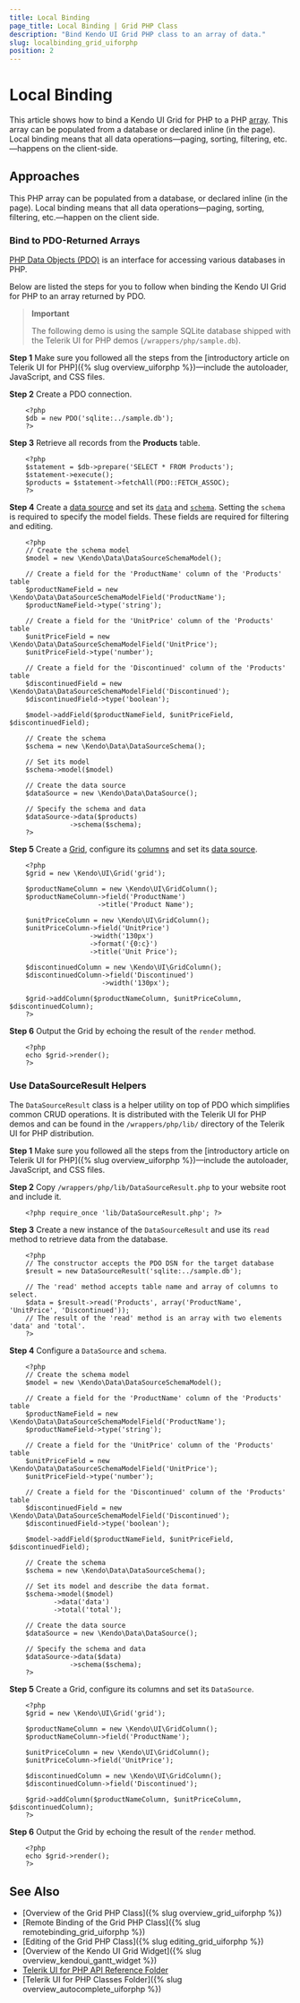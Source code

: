 ```yaml
---
title: Local Binding
page_title: Local Binding | Grid PHP Class
description: "Bind Kendo UI Grid PHP class to an array of data."
slug: localbinding_grid_uiforphp
position: 2
---
```


# Local Binding

This article shows how to bind a Kendo UI Grid for PHP to a PHP [array](http://php.net/manual/en/language.types.array.php). This array can be populated from a database or declared inline (in the page). Local binding means that all data operations&mdash;paging, sorting, filtering, etc.&mdash;happens on the client-side.

## Approaches

This PHP array can be populated from a database, or declared inline (in the page). Local binding means that all data operations&mdash;paging, sorting, filtering, etc.&mdash;happen on the client side.

### Bind to PDO-Returned Arrays

[PHP Data Objects (PDO)](http://www.php.net/manual/en/intro.pdo.php) is an interface for accessing various databases in PHP.

Below are listed the steps for you to follow when binding the Kendo UI Grid for PHP to an array returned by PDO.

> **Important**
>
> The following demo is using the sample SQLite database shipped with the Telerik UI for PHP demos (`/wrappers/php/sample.db`).

**Step 1** Make sure you followed all the steps from the [introductory article on Telerik UI for PHP]({% slug overview_uiforphp %})&mdash;include the autoloader, JavaScript, and CSS files.

**Step 2** Create a PDO connection.



        <?php
        $db = new PDO('sqlite:../sample.db');
        ?>

**Step 3** Retrieve all records from the **Products** table.



        <?php
        $statement = $db->prepare('SELECT * FROM Products');
        $statement->execute();
        $products = $statement->fetchAll(PDO::FETCH_ASSOC);
        ?>

**Step 4** Create a [data source](/api/php/Kendo/Data/DataSource) and set its [`data`](/api/php/Kendo/Data/DataSource#data) and [`schema`](/api/php/Kendo/Data/DataSource#schema). Setting the `schema` is required to specify the model fields. These fields are required for filtering and editing.



        <?php
        // Create the schema model
        $model = new \Kendo\Data\DataSourceSchemaModel();

        // Create a field for the 'ProductName' column of the 'Products' table
        $productNameField = new \Kendo\Data\DataSourceSchemaModelField('ProductName');
        $productNameField->type('string');

        // Create a field for the 'UnitPrice' column of the 'Products' table
        $unitPriceField = new \Kendo\Data\DataSourceSchemaModelField('UnitPrice');
        $unitPriceField->type('number');

        // Create a field for the 'Discontinued' column of the 'Products' table
        $discontinuedField = new \Kendo\Data\DataSourceSchemaModelField('Discontinued');
        $discontinuedField->type('boolean');

        $model->addField($productNameField, $unitPriceField, $discontinuedField);

        // Create the schema
        $schema = new \Kendo\Data\DataSourceSchema();

        // Set its model
        $schema->model($model)

        // Create the data source
        $dataSource = new \Kendo\Data\DataSource();

        // Specify the schema and data
        $dataSource->data($products)
                   ->schema($schema);
        ?>

**Step 5** Create a [Grid](/api/php/Kendo/UI/Grid), configure its [columns](/api/php/Kendo/UI/Grid#addcolumn) and set its [data source](/api/php/Kendo/UI/Grid#datasource).



        <?php
        $grid = new \Kendo\UI\Grid('grid');

        $productNameColumn = new \Kendo\UI\GridColumn();
        $productNameColumn->field('ProductName')
                          ->title('Product Name');

        $unitPriceColumn = new \Kendo\UI\GridColumn();
        $unitPriceColumn->field('UnitPrice')
                        ->width('130px')
                        ->format('{0:c}')
                        ->title('Unit Price');

        $discontinuedColumn = new \Kendo\UI\GridColumn();
        $discontinuedColumn->field('Discontinued')
                           ->width('130px');

        $grid->addColumn($productNameColumn, $unitPriceColumn, $discontinuedColumn);
        ?>

**Step 6** Output the Grid by echoing the result of the `render` method.



        <?php
        echo $grid->render();
        ?>

### Use DataSourceResult Helpers

The `DataSourceResult` class is a helper utility on top of PDO which simplifies common CRUD operations. It is distributed with the Telerik UI for PHP demos and can be found in the `/wrappers/php/lib/` directory of the Telerik UI for PHP distribution.

**Step 1** Make sure you followed all the steps from the [introductory article on Telerik UI for PHP]({% slug overview_uiforphp %})&mdash;include the autoloader, JavaScript, and CSS files.

**Step 2** Copy `/wrappers/php/lib/DataSourceResult.php` to your website root and include it.



        <?php require_once 'lib/DataSourceResult.php'; ?>

**Step 3** Create a new instance of the `DataSourceResult` and use its `read` method to retrieve data from the database.



        <?php
        // The constructor accepts the PDO DSN for the target database
        $result = new DataSourceResult('sqlite:../sample.db');

        // The 'read' method accepts table name and array of columns to select.
        $data = $result->read('Products', array('ProductName', 'UnitPrice', 'Discontinued'));
        // The result of the 'read' method is an array with two elements 'data' and 'total'.
        ?>

**Step 4** Configure a `DataSource` and `schema`.



        <?php
        // Create the schema model
        $model = new \Kendo\Data\DataSourceSchemaModel();

        // Create a field for the 'ProductName' column of the 'Products' table
        $productNameField = new \Kendo\Data\DataSourceSchemaModelField('ProductName');
        $productNameField->type('string');

        // Create a field for the 'UnitPrice' column of the 'Products' table
        $unitPriceField = new \Kendo\Data\DataSourceSchemaModelField('UnitPrice');
        $unitPriceField->type('number');

        // Create a field for the 'Discontinued' column of the 'Products' table
        $discontinuedField = new \Kendo\Data\DataSourceSchemaModelField('Discontinued');
        $discontinuedField->type('boolean');

        $model->addField($productNameField, $unitPriceField, $discontinuedField);

        // Create the schema
        $schema = new \Kendo\Data\DataSourceSchema();

        // Set its model and describe the data format.
        $schema->model($model)
               ->data('data')
               ->total('total');

        // Create the data source
        $dataSource = new \Kendo\Data\DataSource();

        // Specify the schema and data
        $dataSource->data($data)
                   ->schema($schema);
        ?>

**Step 5** Create a Grid, configure its columns and set its `DataSource`.



        <?php
        $grid = new \Kendo\UI\Grid('grid');

        $productNameColumn = new \Kendo\UI\GridColumn();
        $productNameColumn->field('ProductName');

        $unitPriceColumn = new \Kendo\UI\GridColumn();
        $unitPriceColumn->field('UnitPrice');

        $discontinuedColumn = new \Kendo\UI\GridColumn();
        $discontinuedColumn->field('Discontinued');

        $grid->addColumn($productNameColumn, $unitPriceColumn, $discontinuedColumn);
        ?>

**Step 6** Output the Grid by echoing the result of the `render` method.



        <?php
        echo $grid->render();
        ?>

## See Also

* [Overview of the Grid PHP Class]({% slug overview_grid_uiforphp %})
* [Remote Binding of the Grid PHP Class]({% slug remotebinding_grid_uiforphp %})
* [Editing of the Grid PHP Class]({% slug editing_grid_uiforphp %})
* [Overview of the Kendo UI Grid Widget]({% slug overview_kendoui_gantt_widget %})
* [Telerik UI for PHP API Reference Folder](/api/php/Kendo/UI/AutoComplete)
* [Telerik UI for PHP Classes Folder]({% slug overview_autocomplete_uiforphp %})
